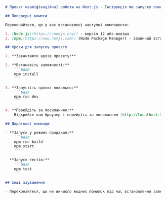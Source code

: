 ```markdown
# Проєкт кваліфікаційної роботи на Next.js - Інструкція по запуску локально

## Попередні вимоги

Переконайтеся, що у вас встановлені наступні компоненти:

1. [Node.js](https://nodejs.org/) - версія 12 або новіша
2. [npm](https://www.npmjs.com/) (Node Package Manager) - зазвичай встановлюється разом з Node.js

## Кроки для запуску проєкту

1. **Завантажте архів проєкту:**

2. **Встановіть залежності:**
    ```bash
    npm install
    ```

3. **Запустіть проєкт локально:**
    ```bash
    npm run dev
    ```

4. **Перейдіть за посиланням:**
    Відкрийте ваш браузер і перейдіть за посиланням [http://localhost:3000].

## Додаткові команди

- **Запуск у режимі продакшн:**
    ```bash
    npm run build
    npm start
    ```

- **Запуск тестів:**
    ```bash
    npm test
    ```

## Інші зауваження

- Переконайтеся, що не виникло жодних помилок під час встановлення залежностей або запуску проєкту.

```